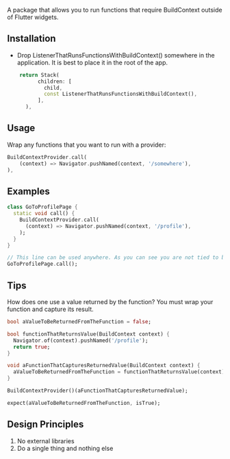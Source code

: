 <!--
This README describes the package. If you publish this package to pub.dev,
this README's contents appear on the landing page for your package.

For information about how to write a good package README, see the guide for
[writing package pages](https://dart.dev/guides/libraries/writing-package-pages).

For general information about developing packages, see the Dart guide for
[creating packages](https://dart.dev/guides/libraries/create-library-packages)
and the Flutter guide for
[developing packages and plugins](https://flutter.dev/developing-packages).
-->
A package that allows you to run functions that require BuildContext outside of Flutter widgets.

## Installation

* Drop ListenerThatRunsFunctionsWithBuildContext() somewhere in the application. It is best to place it in the root of the app.
```dart
    return Stack(
          children: [
            child,
            const ListenerThatRunsFunctionsWithBuildContext(),
          ],
      ),
```

## Usage

Wrap any functions that you want to run with a provider:

```dart
BuildContextProvider.call(
    (context) => Navigator.pushNamed(context, '/somewhere'),
),
```

## Examples

```dart
class GoToProfilePage {
  static void call() {
    BuildContextProvider.call(
      (context) => Navigator.pushNamed(context, '/profile'),
    );
  }
}

// This line can be used anywhere. As you can see you are not tied to build context anymore.
GoToProfilePage.call();
```

## Tips

How does one use a value returned by the function? You must wrap your function and capture its result.

```dart
bool aValueToBeReturnedFromTheFunction = false;

bool functionThatReturnsValue(BuildContext context) {
  Navigator.of(context).pushNamed('/profile');
  return true;
}

void aFunctionThatCapturesReturnedValue(BuildContext context) {
  aValueToBeReturnedFromTheFunction = functionThatReturnsValue(context);
}

BuildContextProvider()(aFunctionThatCapturesReturnedValue);

expect(aValueToBeReturnedFromTheFunction, isTrue);
```

## Design Principles

1) No external libraries
2) Do a single thing and nothing else
